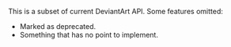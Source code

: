 This is a subset of current DeviantArt API. Some features omitted:

- Marked as deprecated.
- Something that has no point to implement.
